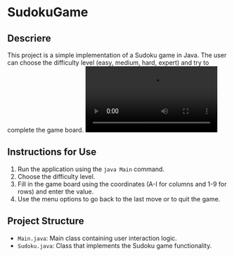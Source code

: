 # SudokuGame

## Descriere
This project is a simple implementation of a Sudoku game in Java. The user can choose the difficulty level (easy, medium, hard, expert) and try to complete the game board.
![](README/video.mov)

## Instructions for Use
1. Run the application using the `java Main` command.
2. Choose the difficulty level.
3. Fill in the game board using the coordinates (A-I for columns and 1-9 for rows) and enter the value.
4. Use the menu options to go back to the last move or to quit the game.

## Project Structure
- `Main.java`: Main class containing user interaction logic.
- `Sudoku.java`: Class that implements the Sudoku game functionality.
